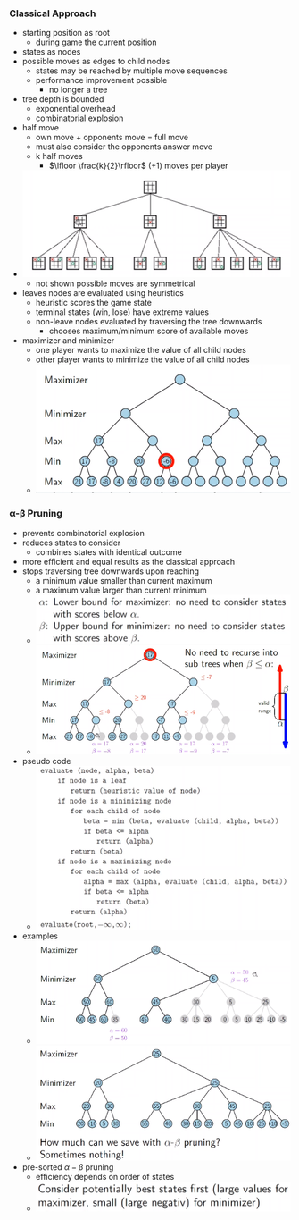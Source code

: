 ### Classical Approach
+ starting position as root
	+ during game the current position
+ states as nodes
+ possible moves as edges to child nodes
	+ states may be reached by multiple move sequences
	+ performance improvement possible
		+ no longer a tree
+ tree depth is bounded
	+ exponential overhead
	+ combinatorial explosion 
+ half move
	+ own move + opponents move = full move
	+ must also consider the opponents answer move
	+ k half moves
		+ $\lfloor \frac{k}{2}\rfloor$ $(+1)$ moves per player
+ ![](../../../z_images/Pasted%20image%2020231004125826.png)
	+ not shown possible moves are symmetrical
+ leaves nodes are evaluated using heuristics
	+ heuristic scores the game state
	+ terminal states (win, lose) have extreme values
	+ non-leave nodes evaluated by traversing the tree downwards
		+ chooses maximum/minimum score of available moves
+ maximizer and minimizer
	+ one player wants to maximize the value of all child nodes
	+ other player wants to minimize the value of all child nodes
	+ ![](../../../z_images/Pasted%20image%2020231004130753.png)

### α-β Pruning
+ prevents combinatorial explosion
+ reduces states to consider
	+ combines states with identical outcome
+ more efficient and equal results as the classical approach
+ stops traversing tree downwards upon reaching
	+ a minimum value smaller than current maximum
	+ a maximum value larger than current minimum
	+ ![](../../../z_images/Pasted%20image%2020231004132231.png)
	+ ![](../../../z_images/Pasted%20image%2020231004132615.png)
+ pseudo code
	+ ![](../../../z_images/Pasted%20image%2020231004132655.png)
+ examples
	+ ![](../../../z_images/Pasted%20image%2020231004133517.png)
	+ ![](../../../z_images/Pasted%20image%2020231004134124.png)
+ pre-sorted $\alpha-\beta$ pruning
	+ efficiency depends on order of states
	+ ![](../../../z_images/Pasted%20image%2020231004134247.png)
